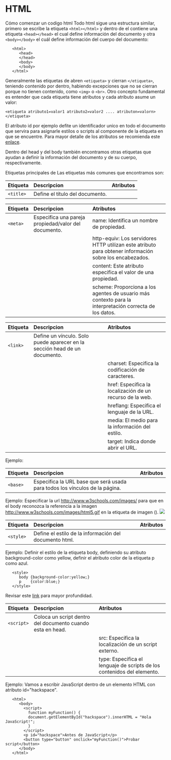 # HTML

Cómo comenzar un codigo html
Todo html sigue una estructura similar, primero se escribe la etiqueta `<html></html>`  y dentro de el contiene una etiqueta `<head></head>` el cual define información del documento y otra `<body></body>` el cuál define información del cuerpo del documento: 

       <html>
          <head>
          </head>
          <body>
          </body>
       </html>

Generalmente las etiquetas de abren `<etiqueta>` y cierran `</etiqueta>`, teniendo contenido por dentro, habiendo excepciones que no se cierran porque no tienen contenido, como `<img>` o `<br>`.
Otro concepto fundamental es entender que cada etiqueta tiene atributos y cada atributo asume un valor: 

`<etiqueta atributo1=valor1 atributo2=valor2 .... atributon=valorn></etiqueta>`

El atributo id por ejemplo defite un identificador unico en todo el documento que servira para asignarle estilos o scripts al componente de la etiqueta en que se encuentre. Para mayor detalle de los atributos se recomienda este [enlace][1]. 

Dentro del head y del body también encontramos otras etiquetas que ayudan a definir la información del documento y de su cuerpo, respectivamente.

Etiquetas principales de <head></head>
Las etiquetas más comunes que encontramos son:

| Etiqueta   |      Descripcion      |  Atributos |
|------------|:----------------------|:-----------|
|`<title>`|Define el título del documento.|  |


| Etiqueta   |      Descripcion      |  Atributos |
|------------|:----------------------|:-----------|
|`<meta>` |Especifica una pareja propiedad/valor del documento.|name: Identifica un nombre de propiedad.|
|||http-equiv: Los servidores HTTP utilizan este atributo para obtener información sobre los encabezados.|
|||content: Este atributo especifica el valor de una propiedad.|
|||scheme: Proporciona a los agentes de usuario más contexto para la interpretación correcta de los datos.|

| Etiqueta   |      Descripcion      |  Atributos |
|------------|:----------------------|:-----------|
|`<link>`|Define un vínculo. Solo puede aparecer en la sección head de un documento.||
|||charset: Especifica la codificación de caracteres.|
|||href: Especifica la localización de un recurso de la web.|
|||hreflang: Especifica el lenguaje de la URL.|  
|||media: El medio para la información del estilo.|
|||target: Indica donde abrir el URL.|

Ejemplo:



| Etiqueta   |      Descripcion      |  Atributos |
|------------|:----------------------|:-----------|
|`<base>`|Especifica la URL base que será usada para todos los vínculos de la página.||

Ejemplo:
Especificar la url http://www.w3schools.com/images/ para que en el body reconozca la referencia a la imagen http://www.w3schools.com/images/html5.gif en la etiqueta de imagen (<img>).
       <html>
          <base href="http://www.w3schools.com/images/" target="_blank">
          <body>
              <img src="html5.gif">
          </body>
       </html>



| Etiqueta   |      Descripcion      |  Atributos |
|------------|:----------------------|:-----------|
|`<style>`|Define el estilo de la información del documento html.||

Ejemplo:
Definir el estilo de la etiqueta body, definiendo su atributo background-color como yellow, definir el atributo color de la etiqueta p como azul.

       <style>
          body {background-color:yellow;}
          p    {color:blue;}
       </style>



Revisar este [link][2] para mayor profundidad. 

| Etiqueta   |      Descripcion      |  Atributos |
|------------|:----------------------|:-----------|
|`<script>`|Coloca un script dentro del documento cuando esta en head.||
|||src: Especifica la localización de un script externo.|
|||type: Especifica el lenguaje de scripts de los contenidos del elemento.|

Ejemplo:
Vamos a escribir JavaScript dentro de un elemento HTML con atributo id="hackspace".

       <html>
          <body>
            <script>
              function myFunction() {
              document.getElementById("hackspace").innerHTML = "Hola JavaScript!";
              }
            </script>
            <p id="hackspace">Antes de JavaScript</p>
            <button type="button" onclick="myFunction()">Probar script</button>
          </body>
       </html>


[1]: https://developer.mozilla.org/en-US/docs/Web/HTML/Global_attributes
[2]: https://developer.mozilla.org/en-US/docs/Web/HTML/Element/head#See_also




